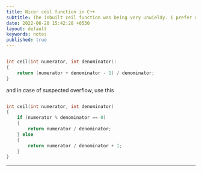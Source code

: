 ```yaml
---
title: Nicer ceil function in C++
subtitle: The inbuilt ceil function was being very unwieldy. I prefer defining my own inline function now. 
date: 2022-06-20 15:42:28 +0530
layout: default
keywords: notes
published: true
---
```


```cpp

int ceil(int numerator, int denominator):
{
    return (numerator + denominator - 1) / denominator;
}

```

and in case of suspected overflow, use this

```cpp

int ceil(int numerator, int denominator)
{
    if (numerator % denominator == 0)
    {
        return numerator / denominator;
    } else
    {
        return numerator / denominator + 1;
    }
}
```

---
